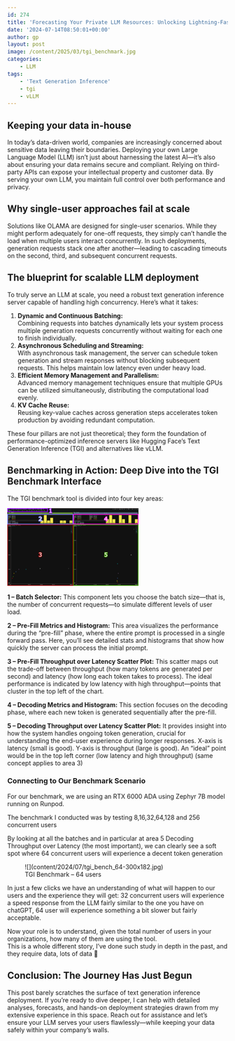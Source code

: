 ```yaml
---
id: 274
title: 'Forecasting Your Private LLM Resources: Unlocking Lightning-Fast, Scalable AI Performance'
date: '2024-07-14T08:50:01+00:00'
author: gp
layout: post
image: /content/2025/03/tgi_benchmark.jpg
categories:
    - LLM
tags:
    - 'Text Generation Inference'
    - tgi
    - vLLM
---
```


## Keeping your data in-house

In today’s data-driven world, companies are increasingly concerned about sensitive data leaving their boundaries. Deploying your own Large Language Model (LLM) isn’t just about harnessing the latest AI—it’s also about ensuring your data remains secure and compliant. Relying on third-party APIs can expose your intellectual property and customer data. By serving your own LLM, you maintain full control over both performance and privacy.

## Why single-user approaches fail at scale

Solutions like OLAMA are designed for single-user scenarios. While they might perform adequately for one-off requests, they simply can’t handle the load when multiple users interact concurrently. In such deployments, generation requests stack one after another—leading to cascading timeouts on the second, third, and subsequent concurrent requests.

## The blueprint for scalable LLM deployment

To truly serve an LLM at scale, you need a robust text generation inference server capable of handling high concurrency. Here’s what it takes:

1. **Dynamic and Continuous Batching:**  
    Combining requests into batches dynamically lets your system process multiple generation requests concurrently without waiting for each one to finish individually.
2. **Asynchronous Scheduling and Streaming:**  
    With asynchronous task management, the server can schedule token generation and stream responses without blocking subsequent requests. This helps maintain low latency even under heavy load.
3. **Efficient Memory Management and Parallelism:**  
    Advanced memory management techniques ensure that multiple GPUs can be utilized simultaneously, distributing the computational load evenly.
4. **KV Cache Reuse:**  
    Reusing key-value caches across generation steps accelerates token production by avoiding redundant computation.

These four pillars are not just theoretical; they form the foundation of performance-optimized inference servers like Hugging Face’s Text Generation Inference (TGI) and alternatives like vLLM.

## Benchmarking in Action: Deep Dive into the TGI Benchmark Interface

 The TGI benchmark tool is divided into four key areas:

![TGI Benchmark areas - source Hugging Face](content/2024/07/TGI-benchmark-tool-numbered-300x177.png)

**1 – Batch Selector:** This component lets you choose the batch size—that is, the number of concurrent requests—to simulate different levels of user load.

**2 – Pre-Fill Metrics and Histogram:** This area visualizes the performance during the “pre-fill” phase, where the entire prompt is processed in a single forward pass. Here, you’ll see detailed stats and histograms that show how quickly the server can process the initial prompt.

**3 – Pre-Fill Throughput over Latency Scatter Plot:** This scatter maps out the trade-off between throughput (how many tokens are generated per second) and latency (how long each token takes to process). The ideal performance is indicated by low latency with high throughput—points that cluster in the top left of the chart.

**4 – Decoding Metrics and Histogram:** This section focuses on the decoding phase, where each new token is generated sequentially after the pre-fill.

**5 – Decoding Throughput over Latency Scatter Plot:** It provides insight into how the system handles ongoing token generation, crucial for understanding the end-user experience during longer responses. X-axis is latency (small is good). Y-axis is throughput (large is good). An “ideal” point would be in the top left corner (low latency and high throughput) (same concept applies to area 3)

### Connecting to Our Benchmark Scenario

For our benchmark, we are using an RTX 6000 ADA using Zephyr 7B model running on Runpod.

The benchmark I conducted was by testing 8,16,32,64,128 and 256 concurrent users

By looking at all the batches and in particular at area 5 Decoding Throughput over Latency (the most important), we can clearly see a soft spot where 64 concurrent users will experience a decent token generation

<figure aria-describedby="caption-attachment-282" class="wp-caption aligncenter" id="attachment_282" style="width: 805px">![](content/2024/07/tgi_bench_64-300x182.jpg)<figcaption class="wp-caption-text" id="caption-attachment-282">TGI Benchmark – 64 users</figcaption></figure>In just a few clicks we have an understanding of what will happen to our users and the experience they will get: 32 concurrent users will experience a speed response from the LLM fairly similar to the one you have on chatGPT, 64 user will experience something a bit slower but fairly acceptable.

Now your role is to understand, given the total number of users in your organizations, how many of them are using the tool.  
This is a whole different story, I’ve done such study in depth in the past, and they require data, lots of data 🙂

## Conclusion: The Journey Has Just Begun

This post barely scratches the surface of text generation inference deployment. If you’re ready to dive deeper, I can help with detailed analyses, forecasts, and hands-on deployment strategies drawn from my extensive experience in this space. Reach out for assistance and let’s ensure your LLM serves your users flawlessly—while keeping your data safely within your company’s walls.
